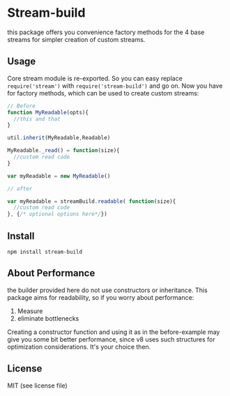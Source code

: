 # Stream-build

this package offers you convenience factory methods for the 4 base streams for simpler creation of custom streams.

## Usage

Core stream module is re-exported. So you can easy replace `require('stream')` with `require('stream-build')` and go on. Now you have for factory methods, which can be used to create custom streams:

```javascript
// Before
function MyReadable(opts){
  //this and that
}

util.inherit(MyReadable,Readable)

MyReadable._read() = function(size){
  //custom read code
}

var myReadable = new MyReadable()
```


```javascript
// after

var myReadable = streamBuild.readable( function(size){
  //custom read code
}, {/* optional options here*/})
```

## Install

`npm install stream-build`

## About Performance

the builder provided here do not use constructors or inheritance. This package aims for readability, so if you worry about performance:

1. Measure
2. eliminate bottlenecks

Creating a constructor function and using it as in the before-example may give you some bit better performance, since v8 uses such structures for optimization considerations. It's your choice then.

## License

MIT (see license file)


